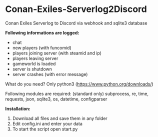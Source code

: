 # Conan-Exiles-Serverlog2Discord
Conan Exiles Serverlog to Discord via webhook and sqlite3 database

**Following informations are logged:**
- chat
- new players (with funcomid)
- players joining server (with steamid and ip)
- players leaving server
- gameworld is loaded
- server is shutdown
- server crashes (with error message)

What do you need?
Only python3 (https://www.python.org/downloads/)

Following modules are required: (standard only)
subprocess, re, time, requests, json, sqlite3, os, datetime, configparser

**Installation:**
1) Download all files and save them in any folder
2) Edit config.ini and enter your data
3) To start the script open start.py
